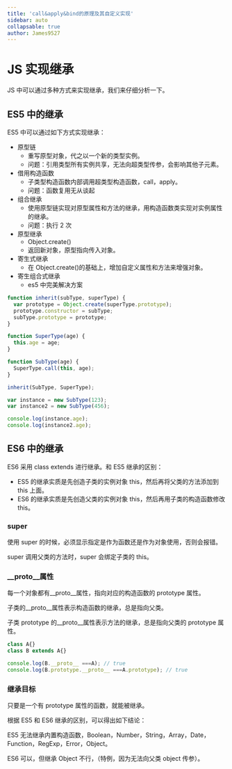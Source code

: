 ```yaml
---
title: 'call&apply&bind的原理及其自定义实现'
sidebar: auto
collapsable: true
author: James9527
---
```


# JS 实现继承

JS 中可以通过多种方式来实现继承，我们来仔细分析一下。

## ES5 中的继承

ES5 中可以通过如下方式实现继承：

- 原型链
  - 重写原型对象，代之以一个新的类型实例。
  - 问题：引用类型所有实例共享，无法向超类型传参，会影响其他子元素。
- 借用构造函数
  - 子类型构造函数内部调用超类型构造函数，call，apply。
  - 问题：函数复用无从谈起
- 组合继承
  - 使用原型链实现对原型属性和方法的继承，用构造函数类实现对实例属性的继承。
  - 问题：执行 2 次
- 原型继承
  - Object.create()
  - 返回新对象，原型指向传入对象。
- 寄生式继承
  - 在 Object.create()的基础上，增加自定义属性和方法来增强对象。
- 寄生组合式继承
  - es5 中完美解决方案

```js
function inherit(subType, superType) {
  var prototype = Object.create(superType.prototype);
  prototype.constructor = subType;
  subType.prototype = prototype;
}

function SuperType(age) {
  this.age = age;
}

function SubType(age) {
  SuperType.call(this, age);
}

inherit(SubType, SuperType);

var instance = new SubType(123);
var instance2 = new SubType(456);

console.log(instance.age);
console.log(instance2.age);
```

## ES6 中的继承

ES6 采用 class extends 进行继承。和 ES5 继承的区别：

- ES5 的继承实质是先创造子类的实例对象 this，然后再将父类的方法添加到 this 上面。
- ES6 的继承实质是先创造父类的实例对象 this，然后再用子类的构造函数修改 this。

### super

使用 super 的时候，必须显示指定是作为函数还是作为对象使用，否则会报错。

super 调用父类的方法时，super 会绑定子类的 this。

### __proto__属性

每一个对象都有__proto__属性，指向对应的构造函数的 prototype 属性。

子类的__proto__属性表示构造函数的继承，总是指向父类。

子类 prototype 的__proto__属性表示方法的继承，总是指向父类的 prototype 属性。

```js
class A{}
class B extends A{}

console.log(B.__proto__ ===A); // true
console.log(B.prototype.__proto__ ===A.prototype); // true
```

### 继承目标

只要是一个有 prototype 属性的函数，就能被继承。

根据 ES5 和 ES6 继承的区别，可以得出如下结论：

ES5 无法继承内置构造函数，Boolean，Number，String，Array，Date，Function，RegExp，Error，Object。

ES6 可以，但继承 Object 不行，（特例，因为无法向父类 object 传参）。
